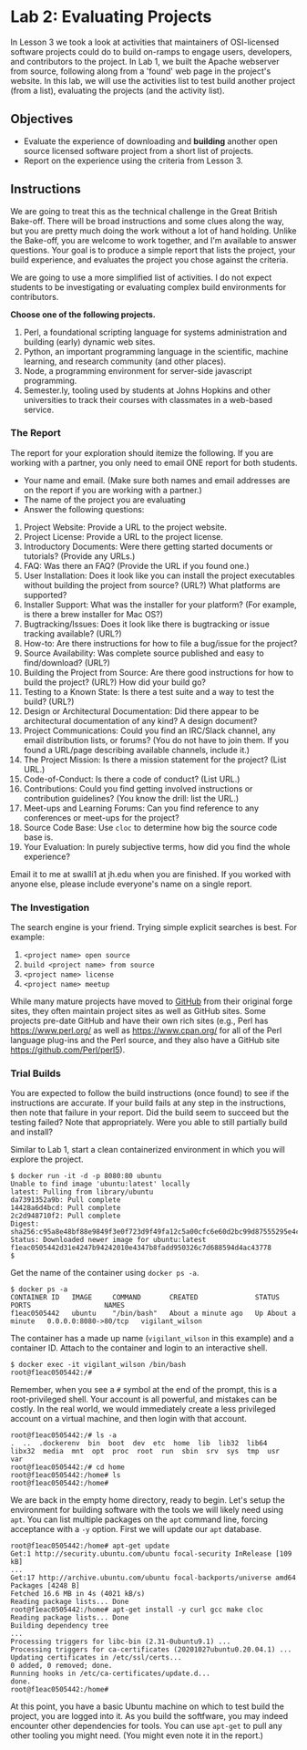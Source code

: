 # Lab 2: Evaluating Projects  
In Lesson 3 we took a look at activities that maintainers of OSI-licensed software projects could do to build on-ramps to engage users, 
developers, and contributors to the project. 
In Lab 1, we built the Apache webserver from source, following along from a 'found' web page in the project's website. 
In this lab, we will use the activities list to test build another project (from a list), evaluating the projects (and the activity list). 

## Objectives
* Evaluate the experience of downloading and **building** another open source licensed software project from a short list of projects. 
* Report on the experience using the criteria from Lesson 3. 

## Instructions
We are going to treat this as the technical challenge in the Great British Bake-off. 
There will be broad instructions and some clues along the way, but you are pretty much doing the work without a lot of hand holding.
Unlike the Bake-off, you are welcome to work together, 
and I'm available to answer questions. 
Your goal is to produce a simple report that lists the project, your build experience, and evaluates the project you chose against the criteria. 

We are going to use a more simplified list of activities. 
I do not expect students to be investigating or evaluating complex build environments for contributors. 

**Choose one of the following projects.**
1. Perl, a foundational scripting language for systems administration and building (early) dynamic web sites. 
1. Python, an important programming language in the scientific, machine learning, and research community (and other places). 
1. Node, a programming environment for server-side javascript programming. 
1. Semester.ly, tooling used by students at Johns Hopkins and other universities to track their courses with classmates in a web-based service. 


### The Report
The report for your exploration should itemize the following. 
If you are working with a partner, you only need to email ONE report for both students. 
* Your name and email. (Make sure both names and email addresses are on the report if you are working with a partner.) 
* The name of the project you are evaluating
* Answer the following questions:
1. Project Website: Provide a URL to the project website. 
1. Project License: Provide a URL to the project license.
1. Introductory Documents: Were there getting started documents or tutorials? (Provide any URLs.) 
1. FAQ: Was there an FAQ? (Provide the URL if you found one.)
1. User Installation: Does it look like you can install the project executables without building the project from source? (URL?) What platforms are supported? 
1. Installer Support: What was the installer for your platform? (For example, is there a brew installer for Mac OS?)
1. Bugtracking/Issues: Does it look like there is bugtracking or issue tracking available? (URL?)
1. How-to: Are there instructions for how to file a bug/issue for the project? 
1. Source Availability: Was complete source published and easy to find/download? (URL?) 
1. Building the Project from Source: Are there good instructions for how to build the project? (URL?) How did your build go? 
1. Testing to a Known State: Is there a test suite and a way to test the build? (URL?)
1. Design or Architectural Documentation: Did there appear to be architectural documentation of any kind? A design document? 
1. Project Communications: Could you find an IRC/Slack channel, any email distribution lists, or forums? 
(You do not have to join them. If you found a URL/page describing available channels, include it.) 
1. The Project Mission: Is there a mission statement for the project? (List URL.) 
1. Code-of-Conduct: Is there a code of conduct? (List URL.) 
1. Contributions: Could you find getting involved instructions or contribution guidelines? (You know the drill: list the URL.)
1. Meet-ups and Learning Forums: Can you find reference to any conferences or meet-ups for the project?
1. Source Code Base: Use `cloc` to determine how big the source code base is. 
1. Your Evaluation: In purely subjective terms, how did you find the whole experience? 

Email it to me at swalli1 at jh.edu when you are finished. 
If you worked with anyone else, please include everyone's name on a single report. 

### The Investigation
The search engine is your friend. 
Trying simple explicit searches is best. For example:
1. `<project name> open source`
1. `build <project name> from source`
1. `<project name> license`
1. `<project name> meetup`

While many mature projects have moved to [GitHub](http://www.github.com) from their original forge sites, 
they often maintain project sites as well as GitHub sites. 
Some projects pre-date GitHub and have their own rich sites 
(e.g., Perl has https://www.perl.org/ as well as https://www.cpan.org/ for all of the Perl language plug-ins and the Perl source, 
and they also have a GitHub site https://github.com/Perl/perl5). 


### Trial Builds
You are expected to follow the build instructions (once found) to see if the instructions are accurate.
If your build fails at any step in the instructions, then note that failure in your report. 
Did the build seem to succeed but the testing failed? Note that appropriately. 
Were you able to still partially build and install? 

Similar to Lab 1, start a clean containerized environment in which you will explore the project. 
```
$ docker run -it -d -p 8080:80 ubuntu
Unable to find image 'ubuntu:latest' locally
latest: Pulling from library/ubuntu
da7391352a9b: Pull complete
14428a6d4bcd: Pull complete
2c2d948710f2: Pull complete
Digest: sha256:c95a8e48bf88e9849f3e0f723d9f49fa12c5a00cfc6e60d2bc99d87555295e4c
Status: Downloaded newer image for ubuntu:latest
f1eac0505442d31e4247b94242010e4347b8fadd950326c7d688594d4ac43778
$
``` 
Get the name of the container using `docker ps -a`.
```
$ docker ps -a
CONTAINER ID   IMAGE     COMMAND       CREATED              STATUS              PORTS                  NAMES
f1eac0505442   ubuntu    "/bin/bash"   About a minute ago   Up About a minute   0.0.0.0:8080->80/tcp   vigilant_wilson
```
The container has a made up name (`vigilant_wilson` in this example) and a container ID. 
Attach to the container and login to an interactive shell. 
```
$ docker exec -it vigilant_wilson /bin/bash
root@f1eac0505442:/#
``` 
Remember, when you see a `#` symbol at the end of the prompt, this is a root-privileged shell. Your account is all powerful, and mistakes can be costly. 
In the real world, we would immediately create a less privileged account on a virtual machine, and then login with that account.  
```
root@f1eac0505442:/# ls -a
.  ..  .dockerenv  bin  boot  dev  etc  home  lib  lib32  lib64  libx32  media  mnt  opt  proc  root  run  sbin  srv  sys  tmp  usr  var
root@f1eac0505442:/# cd home
root@f1eac0505442:/home# ls 
root@f1eac0505442:/home#
```
We are back in the empty home directory, ready to begin. 
Let's setup the environment for building software with the tools we will likely need using `apt`.
You can list multiple packages on the `apt` command line, forcing acceptance with a `-y` option. 
First we will update our `apt` database. 
```
root@f1eac0505442:/home# apt-get update
Get:1 http://security.ubuntu.com/ubuntu focal-security InRelease [109 kB]
...
Get:17 http://archive.ubuntu.com/ubuntu focal-backports/universe amd64 Packages [4248 B]
Fetched 16.6 MB in 4s (4021 kB/s)
Reading package lists... Done
root@f1eac0505442:/home# apt-get install -y curl gcc make cloc
Reading package lists... Done
Building dependency tree
...
Processing triggers for libc-bin (2.31-0ubuntu9.1) ...
Processing triggers for ca-certificates (20201027ubuntu0.20.04.1) ...
Updating certificates in /etc/ssl/certs...
0 added, 0 removed; done.
Running hooks in /etc/ca-certificates/update.d...
done.
root@f1eac0505442:/home#
```
At this point, you have a basic Ubuntu machine on which to test build the project, you are logged into it.
As you build the softfware, you may indeed encounter other dependencies for tools. 
You can use `apt-get` to pull any other tooling you might need. (You might even note it in the report.) 





